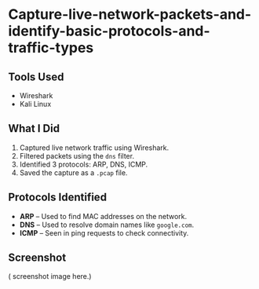 # Capture-live-network-packets-and-identify-basic-protocols-and-traffic-types

## Tools Used
- Wireshark
- Kali Linux

## What I Did
1. Captured live network traffic using Wireshark.
2. Filtered packets using the `dns` filter.
3. Identified 3 protocols: ARP, DNS, ICMP.
4. Saved the capture as a `.pcap` file.

## Protocols Identified
- **ARP** – Used to find MAC addresses on the network.
- **DNS** – Used to resolve domain names like `google.com`.
- **ICMP** – Seen in ping requests to check connectivity.

## Screenshot
( screenshot image here.)


